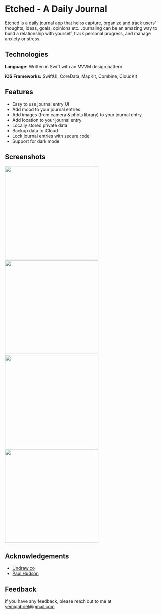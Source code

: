 
# Etched -  A Daily Journal

Etched is a daily journal app that helps capture, organize and track users' thoughts, ideas, goals, opinions etc.
Journaling can be an amazing way to build a relationship with yourself, track personal progress, and manage anxiety or stress.


## Technologies

**Language:** Written in Swift with an MVVM design pattern

**iOS Frameworks:** SwiftUI, CoreData, MapKit, Combine, CloudKit


## Features

- Easy to use journal entry UI
- Add mood to your journal entries
- Add images (from camera & photo library) to your journal entry
- Add location to your journal entry
- Locally stored private data
- Backup data to iCloud
- Lock journal entries with secure code
- Support for dark mode


## Screenshots

<img src="https://drive.google.com/uc?export=view&id=1SOoiyYEdw0wYN1c9hN4424TgTcOZRmHT" width="300"> &nbsp;&nbsp;&nbsp;&nbsp;&nbsp; <img src="https://drive.google.com/uc?export=view&id=1r6SRSUcN6wXxRz-GJkJvUEN50MxEm3SA" width="300"> &nbsp;&nbsp;&nbsp;&nbsp;&nbsp; <img src="https://drive.google.com/uc?export=view&id=1RzMkPe8EEBUg36-WDxhQcumla2leofWg" width="300"> &nbsp;&nbsp;&nbsp;&nbsp;&nbsp; <img src="https://drive.google.com/uc?export=view&id=1zH4JstEqtFFvkvJsVMP_FSPF5X6X6suq" width="300">

## Acknowledgements

 - [Undraw.co](https://undraw.co)
 - [Paul Hudson](https://twitter.com/twostraws)
## Feedback

If you have any feedback, please reach out to me at yemigabriel@gmail.com

